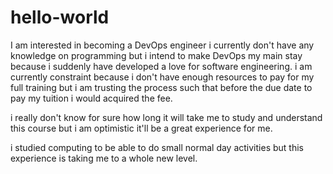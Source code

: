 # hello-world
I am interested in becoming a DevOps engineer
i currently don't have any knowledge on programming but i intend to make DevOps my main stay because i suddenly have developed a love for software engineering.
i am currently constraint because i don't have enough resources to pay for my full training but i am trusting the process such that before the due date to pay my tuition i would acquired the fee.

i really don't know for sure how long it will take me to study and understand this course but i am optimistic it'll be a great experience for me.

i studied computing to be able to do small normal day activities but this experience is taking me to a whole new level.
